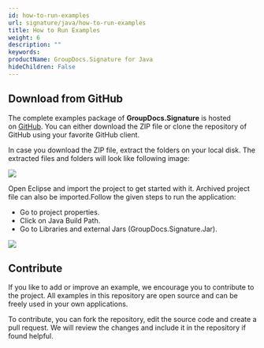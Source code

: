 ```yaml
---
id: how-to-run-examples
url: signature/java/how-to-run-examples
title: How to Run Examples
weight: 6
description: ""
keywords: 
productName: GroupDocs.Signature for Java
hideChildren: False
---
```

  

## Download from GitHub

The complete examples package of **GroupDocs.Signature** is hosted on [GitHub](https://github.com/groupdocs-signature/GroupDocs.Signature-for-Java). You can either download the ZIP file or clone the repository of GitHub using your favorite GitHub client.

In case you download the ZIP file, extract the folders on your local disk. The extracted files and folders will look like following image:

![](signature-java/images/how-to-run-examples.png)

Open Eclipse and import the project to get started with it. Archived project file can also be imported.Follow the given steps to run the application:

*   Go to project properties.
*   Click on Java Build Path.
*   Go to Libraries and external Jars (GroupDocs.Signature.Jar).

![](signature-java/images/how-to-run-examples_1.png)

## Contribute

If you like to add or improve an example, we encourage you to contribute to the project. All examples in this repository are open source and can be freely used in your own applications.

To contribute, you can fork the repository, edit the source code and create a pull request. We will review the changes and include it in the repository if found helpful.
